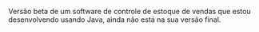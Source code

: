 Versão beta de um software de controle de estoque de vendas que estou desenvolvendo usando Java, ainda não está na sua versão final.
